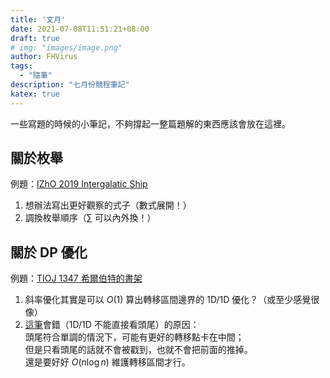 ```yaml
---
title: '文月'
date: 2021-07-08T11:51:21+08:00
draft: true
# img: "images/image.png"
author: FHVirus
tags:
  - "隨筆"
description: "七月份競程筆記"
katex: true
---
```


一些寫題的時候的小筆記，不夠撐起一整篇題解的東西應該會放在這裡。

<!--more-->

## 關於枚舉

例題：[IZhO 2019 Intergalatic Ship](https://oj.uz/problem/view/IZhO19_xorsum)

1. 想辦法寫出更好觀察的式子（數式展開！）
2. 調換枚舉順序（$\sum$ 可以內外換！）

## 關於 DP 優化

例題：[TIOJ 1347 希爾伯特的書架](https://tioj.ck.tp.edu.tw/problems/1347)

1. 斜率優化其實是可以 $O(1)$ 算出轉移區間邊界的 1D/1D 優化？（或至少感覺很像）
2. [這筆](https://pastebin.com/zni6qbFX)會錯（1D/1D 不能直接看頭尾）的原因：  
頭尾符合單調的情況下，可能有更好的轉移點卡在中間；  
但是只看頭尾的話就不會被戳到，也就不會把前面的推掉。  
還是要好好 $O(n \log n)$ 維護轉移區間才行。
